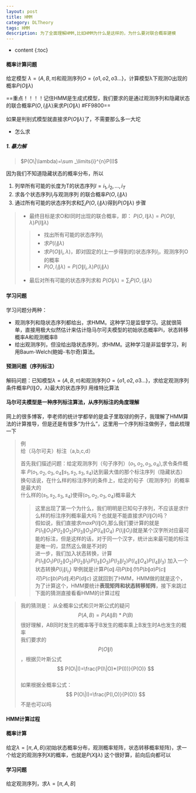 ```yaml
---
layout: post
title: HMM
category: DLTheory
tags: HMM
description: 为了全面理解HMM,比如HMM为什么是这样的，为什么要对联合概率建模
---
```


* content
{:toc}
#### 概率计算问题
给定模型 $\lambda = (A, B, \pi)$和观测序列$O=\{o1, o2, o3 ...\}$，计算模型λ下观测O出现的概率$P(O \| \lambda)$

==重点！！！！记住HMM是生成式模型，我们要求的是通过观测序列和隐藏状态的联合概率$P(O,I_i \|\lambda)$来求$P(O \| \lambda)$ #FF9800==

如果是判别式模型就直接求$P(O \| \lambda)$了，不需要那么多一大坨

- 怎么求
##### 1. 暴力解
>$P(O\|\lambda)=\sum _\limits{i}^{n}P(I)$
>
因为我们不知道隐藏状态的概率分布，所以
1. 列举所有可能的长度为T的状态序列$I = {i_1, i_2, ..., i_T}$
2. 求各个状态序列$I_i$与观测序列 的联合概率$P(O,I_i \|\lambda)$
3. 通过所有可能的状态序列求和$\sum _i P(O,I_i \|\lambda)$得到$P(O\|\lambda)$
步骤
>- 最终目标是求O和I同时出现的联合概率，即：
>$P(O,I\|\lambda)= P(O\|I,\lambda)P(I\|\lambda)$
>>- 找出所有可能的状态序列$I_i$
>>- 求$P(I_i\|\lambda)$
>>- 求$P(O\|I_i,\lambda)$，即对固定的(上一步得到的)状态序列$I_i$，观测序列O的概率
>>- $P(O,I_i\|\lambda)= P(O\|I_i,\lambda)P(I_i\|\lambda)$ 
>- 最后对所有可能的状态序列求和
>$P(O\|\lambda)= \sum _i P(O,I_i\|\lambda)$

#### 学习问题
学习问题分两种：

- 观测序列和隐状态序列都给出，求HMM。这种学习是监督学习。这就很简单，直接用极大似然估计来估计隐马尔可夫模型的初始状态概率Pi，状态转移概率A和观测概率B
- 给出观测序列，但没给出隐状态序列，求HMM。这种学习是非监督学习，利用Baum-Welch(鲍姆-韦尔奇)算法。


#### 预测问题（序列标注）
解码问题：已知模型$\lambda= (A, B, π)$和观测序列$O=\{o1, o2, o3 ...\}$，求给定观测序列条件概率$P(I \| O，\lambda)$最大的状态序列I
用维特比算法






















#### 马尔可夫模型是一种序列标注算法，从序列标注的角度理解
网上的很多博客，李老师的统计学都举的是盒子里取球的例子，我理解了HMM算法的计算推导，但是还是有很多“为什么”，这里用一个序列标注做例子，借此梳理一下
> 例  
> 给（马尔可夫）标注（a,b,c,d）  
>
> 首先我们描述问题：给定观测序列（句子序列）$(o_1,o_2,o_3,o_4)$,求令条件概率 $P(o_1,o_2,o_3,o_4\|s_1,s_2,s_3,s_4)$达到最大值的那个标注序列（隐藏状态）  
> 换句话说，在什么样的标注序列的条件上，给定的句子（观测序列）的概率是最大的  
> 什么样的$(s_1,s_2,s_3,s_4)$使得$(o_1,o_2,o_3,o_4)$概率最大  
>> 这里出现了第一个为什么，我们明明是已知句子序列，不应该是求什么样的标注序列概率最大吗？也就是不能直接求$P(I\|O)$吗？  
>> 假如说，我们直接求$max P(I\|O)$,那么我们要计算的就是 $P(I_1\|O_1)P(I_2\|O_2)P(I_3\|O_3)P(I_4\|O_4)$ $P(I_i\|O_i)$就是某个汉字所对应最可能的标注，但是这样的话，对于同一个汉字，统计出来最可能的标注是唯一的，显然这么做是不对的  
>> 进一步，我们加入状态转换，计算$P(I_1\|O_1)P(I_2\|O_2)P(I_2\|I_1)P(I_3\|O_3)P(I_3\|I_2)P(I_4\|O_4)P(I_4\|I_3)$ 加入一个状态转换$P(I_i\|I_{i_1})$
>> 举例就是计算$P(a\|马)P(b\|尔)P(b\|a)P(c\|可)P(c\|b)P(d\|夫)P(d\|c)$ 这就回到了HMM，HMM做的就是这个，为了计算这个，HMM要统计**表现矩阵和状态转移矩阵**，接下来跳过下面的猜测直接看看HMM的计算过程  

> 我的猜测是： 
从全概率公式和贝叶斯公式的疑问  
$$P(A,B)=P(A\|B)*P(B) $$很好理解，AB同时发生的概率等于B发生的概率乘上B发生时A也发生的概率  
我们要求的 $$ P(O\|I) $$ ，根据贝叶斯公式$$ P(O\|I)=\frac{P(I\|O)*(P(I))}{P(O)} $$   
如果根据全概率公式：$$ P(O\|I)=\frac{P(I,O)}{P(O)} $$ 不是也可以吗  

#### HMM计算过程
#### 概率计算
给定$\lambda=[\pi,A,B]$(初始状态概率分布，观测概率矩阵，状态转移概率矩阵)，求一个给定的观测序列X的概率，也就是$P(X\|\lambda)$
这个很好算，前向后向都可以

#### 学习问题
给定观测序列，求$\lambda=[\pi,A,B]$
